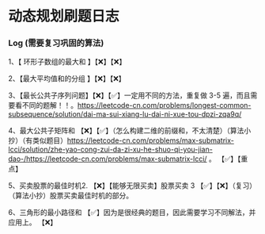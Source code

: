 # 动态规划刷题日志

### Log (需要复习巩固的算法)

1、【 环形子数组的最大和 】【❌】【❌】

2、【最大平均值和的分组 】【❌】【❌】

3、【最长公共子序列问题】【❌】【✅】一定用不同的方法，重复做 3-5 遍，而且需要看不同的题解！！。https://leetcode-cn.com/problems/longest-common-subsequence/solution/dai-ma-sui-xiang-lu-dai-ni-xue-tou-dpzi-zqa9q/

4、最大公共子矩阵和 【❌】【✅】（怎么构建二维的前缀和，不太清楚）（算法小抄）（有类似题目）https://leetcode-cn.com/problems/max-submatrix-lcci/solution/zhe-yao-cong-zui-da-zi-xu-he-shuo-qi-you-jian-dao-/https://leetcode-cn.com/problems/max-submatrix-lcci/ 。 【✅】【重点】


5、买卖股票的最佳时机2. 【❌】【能够无限买卖】股票买卖 3 【✅】【❌】（复习）（算法小抄）股票买卖最佳时机的部分。

6、三角形的最小路径和 【✅】因为是很经典的题目，因此需要学习不同解法，并应用上。 【❌】

